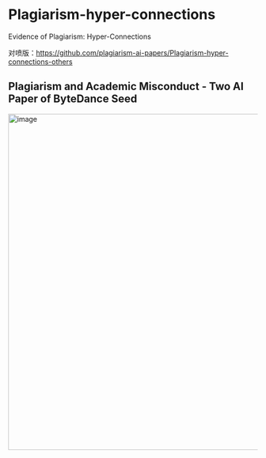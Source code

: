 # Plagiarism-hyper-connections
Evidence of Plagiarism: Hyper-Connections

对喷版：https://github.com/plagiarism-ai-papers/Plagiarism-hyper-connections-others


## Plagiarism and Academic Misconduct - Two AI Paper of ByteDance Seed

<img width="809" height="680" alt="image" src="https://github.com/user-attachments/assets/15d1fa71-c50a-4173-adaa-bd9bfa19b21e" />
